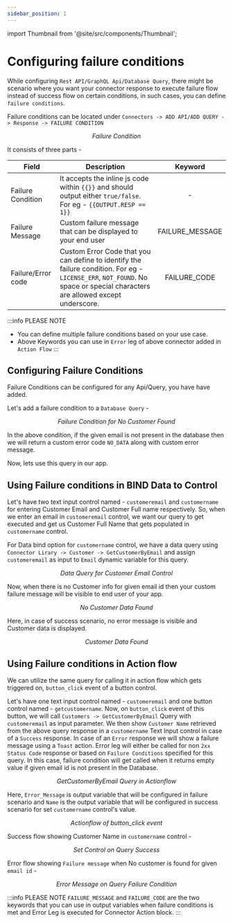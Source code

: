 ```yaml
---
sidebar_position: 1
---
```


import Thumbnail from '@site/src/components/Thumbnail';

# Configuring failure conditions

While configuring `Rest API/GraphQL Api/Database Query`, there might be scenario where you want your connector response to execute failure flow instead of success flow on certain conditions, in such cases, you can define `failure conditions`.

Failure conditions can be located under `Connectors -> ADD API/ADD QUERY -> Response -> FAILURE CONDITION`

<figure>
  <Thumbnail src="/img/connecting-datasource/concepts/failure_condition_default.png" alt="Failure Condition" />
  <figcaption align = "center"><i>Failure Condition</i></figcaption>
</figure>

It consists of three parts -

 | Field | Description  | Keyword |
  | ----------------- |------- |:----:|
| Failure Condition        | It accepts the inline js code within `{{}}` and should output either `true/false`. For eg - `{{OUTPUT.RESP == 1}}` | - |
| Failure Message | Custom failure message that can be displayed to your end user | FAILURE_MESSAGE |
| Failure/Error code |  Custom Error Code that you can define to identify the failure condition.  For eg - `LICENSE_ERR`, `NOT_FOUND`. No space or special characters are allowed except underscore. | FAILURE_CODE |

:::info PLEASE NOTE
- You can define multiple failure conditions based on your use case.
- Above Keywords you can use in `Error` leg of above connector added in `Action Flow`
:::

## Configuring Failure Conditions

Failure Conditions can be configured for any Api/Query, you have have added.

Let's add a failure condition to a `Database Query` -

<figure>
  <Thumbnail src="/img/connecting-datasource/concepts/failure_condition_configured.png" alt="Failure Condition for No Customer Found" />
  <figcaption align = "center"><i>Failure Condition for No Customer Found</i></figcaption>
</figure>

In the above condition, if the given email is not present in the database then we will return a custom error code `NO_DATA` along with custom error message.

Now, lets use this query in our app. 

## Using Failure conditions in BIND Data to Control

Let's have two text input control named - `customeremail` and `customername` for entering Customer Email and Customer Full name respectively. So, when we enter an email in `customeremail` control, we want our query to get executed and get us Customer Full Name that gets populated in `customername` control.

 For Data bind option for `customername` control, we have a data query using `Connector Lirary -> Customer -> GetCustomerByEmail` and assign `customeremail` as input to `Email` dynamic variable for this query.

<figure>
  <Thumbnail src="/img/connecting-datasource/concepts/failure_condition_data_query_customer_name.png" alt="Data Query for Customer Email Control" />
  <figcaption align = "center"><i>Data Query for Customer Email Control</i></figcaption>
</figure>


Now, when there is no Customer info for given email id then your custom failure message will be visible to end user of your app.
<figure>
  <Thumbnail src="/img/connecting-datasource/concepts/failure_condition_bind_data_error.png" alt="No Customer Data Found" />
  <figcaption align = "center"><i>No Customer Data Found</i></figcaption>
</figure>

Here, in case of success scenario, no error message is visible and Customer data is displayed.
<figure>
  <Thumbnail src="/img/connecting-datasource/concepts/failure_condition_bind_data_success.png" alt="Customer Data Found" />
  <figcaption align = "center"><i>Customer Data Found</i></figcaption>
</figure>


## Using Failure conditions in Action flow

We can utilize the same query for calling it in action flow which gets triggered on, `button_click` event of a button control.

Let's have one text input control named - `customeremail` and one button control named - `getcustomername`.
Now, on `button_click` event of this button, we will call `Customers -> GetCustomerByEmail` Query with `customeremail` as input parameter. We then show `Customer Name` retrieved from the above query response in a `customername` Text Input control in case of a `Success` response. In case of an `Error` response we will show a failure message using a `Toast` action. Error leg will either be called for non `2xx Status Code` response or based on `Failure Conditions` specified for this query. In this case, failure condition will get called when it returns empty value if given email id is not present in the Database.

<figure>
  <Thumbnail src="/img/connecting-datasource/concepts/failure_condition_action_connector.png" alt="GetCustomerByEmail Query in Actionflow" />
  <figcaption align = "center"><i>GetCustomerByEmail Query in Actionflow</i></figcaption>
</figure>

Here, `Error_Message` is output variable that will be configured in failure scenario and `Name` is the output variable that will be configured in success scenario for set `customername` control's value.

<figure>
  <Thumbnail src="/img/connecting-datasource/concepts/failure_condition_action_flow.png" alt="Actionflow of button_click event" />
  <figcaption align = "center"><i>Actionflow of button_click event</i></figcaption>
</figure>

Success flow showing Customer Name in `customername` control -
<figure>
  <Thumbnail src="/img/connecting-datasource/concepts/failure_condition_action_flow_success.png" alt="Set Control on Query Success" />
  <figcaption align = "center"><i>Set Control on Query Success</i></figcaption>
</figure>

Error flow showing `Failure message` when  No customer is found for given `email id`  -
<figure>
  <Thumbnail src="/img/connecting-datasource/concepts/failure_condition_action_flow_error.png" alt="Error Message on Query Failure Condition" />
  <figcaption align = "center"><i>Error Message on Query Failure Condition</i></figcaption>
</figure>


:::info PLEASE NOTE
`FAILURE_MESSAGE` and `FAILURE_CODE` are the two keywords that you can use in output variables when failure conditions is met and Error Leg is executed for Connector Action block.
:::